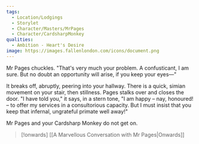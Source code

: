 ```yaml
---
tags:
  - Location/Lodgings 
  - Storylet
  - Character/Masters/MrPages
  - Character/CardsharpMonkey
qualities:
  - Ambition - Heart's Desire
image: https://images.fallenlondon.com/icons/document.png
---
```

Mr Pages chuckles. "That's very much your problem. A confusticant, I am sure. But no doubt an opportunity will arise, if you keep your eyes—"

It breaks off, abruptly, peering into your hallway. There is a quick, simian movement on your stair, then stillness. Pages stalks over and closes the door. "I have told you," it says, in a stern tone, "I am happy – nay, honoured! – to offer my services in a consultorious capacity. But I must insist that you keep that infernal, ungrateful primate well away!"

Mr Pages and your Cardsharp Monkey do not get on.

> [!onwards] [[A Marvellous Conversation with Mr Pages|Onwards]]